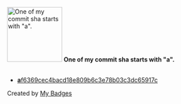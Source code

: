 <img src="https://github.com/my-badges/my-badges/blob/master/src/all-badges/abc-commit/a-commit.png?raw=true" alt="One of my commit sha starts with &quot;a&quot;." title="One of my commit sha starts with &quot;a&quot;." width="128">
<strong>One of my commit sha starts with &quot;a&quot;.</strong>
<br><br>

- <a href="https://github.com/shodi/Projeto-Integrador-III/commit/af6369cec4bacd18e809b6c3e78b03c3dc65917c"><strong>a</strong>f6369cec4bacd18e809b6c3e78b03c3dc65917c</a>


Created by <a href="https://github.com/my-badges/my-badges">My Badges</a>